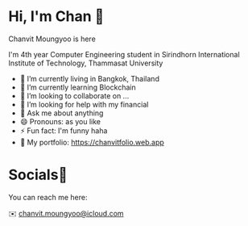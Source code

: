 # Hi, I'm Chan 🐻

Chanvit Moungyoo is here

I'm 4th year Computer Engineering student in Sirindhorn International Institute of Technology, Thammasat University

- 🔭 I’m currently living in Bangkok, Thailand
- 🌱 I’m currently learning Blockchain
- 👯 I’m looking to collaborate on ...
- 🤔 I’m looking for help with my financial
- 💬 Ask me about anything
- 😄 Pronouns: as you like
- ⚡ Fun fact: I'm funny haha
- 👀 My portfolio: https://chanvitfolio.web.app

# Socials📱

You can reach me here:

✉️ chanvit.moungyoo@icloud.com

